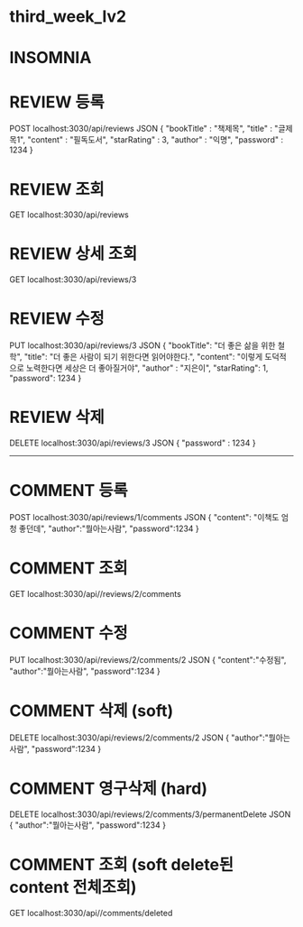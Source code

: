 # third_week_lv2

# INSOMNIA

# REVIEW 등록
POST localhost:3030/api/reviews
JSON
{
	"bookTitle" : "책제목",
	"title" : "글제목1",
	"content" : "필독도서",
	"starRating" : 3,
	"author" : "익명",
	"password" : 1234
}

# REVIEW 조회
GET localhost:3030/api/reviews

# REVIEW 상세 조회 
GET localhost:3030/api/reviews/3

# REVIEW 수정
PUT localhost:3030/api/reviews/3
JSON
{
  "bookTitle": "더 좋은 삶을 위한 철학",
  "title": "더 좋은 사람이 되기 위한다면 읽어야한다.",
  "content": "이렇게 도덕적으로 노력한다면 세상은 더 좋아질거야",
	"author" : "지은이",
  "starRating": 1,
  "password": 1234
}

# REVIEW 삭제
DELETE localhost:3030/api/reviews/3
JSON
{
	"password" : 1234
}


-----------------------------------
# COMMENT 등록
POST localhost:3030/api/reviews/1/comments
JSON
{
  "content": "이책도 엄청 좋던데",
  "author":"뭘아는사람",
  "password":1234
}

# COMMENT 조회
GET localhost:3030/api//reviews/2/comments

# COMMENT 수정
PUT localhost:3030/api/reviews/2/comments/2
JSON
{
  "content":"수정됨",
  "author":"뭘아는사람",
  "password":1234
}

# COMMENT 삭제 (soft)
DELETE localhost:3030/api/reviews/2/comments/2
JSON
{
  "author":"뭘아는사람",
  "password":1234
}

# COMMENT 영구삭제 (hard)
DELETE localhost:3030/api/reviews/2/comments/3/permanentDelete
JSON
{
  "author":"뭘아는사람",
  "password":1234
}

# COMMENT 조회 (soft delete된 content 전체조회)
GET localhost:3030/api//comments/deleted
